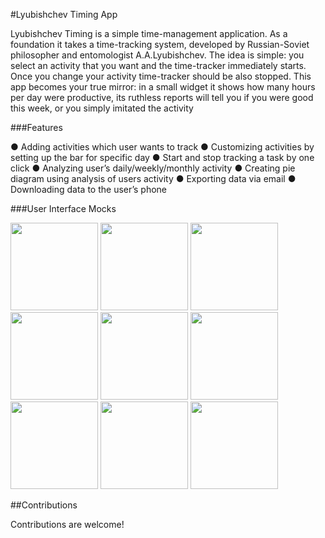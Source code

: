#Lyubishchev Timing App

Lyubishchev Timing is a simple time-management application. As a foundation it takes a time-tracking system, developed by Russian-Soviet philosopher and entomologist A.A.Lyubishchev​. The idea is simple: you select an activity that you want and the time-tracker immediately starts. Once you change your activity time-tracker should be also stopped. This app becomes your true mirror: in a small widget it shows how many hours per day were productive, its ruthless reports will tell you if you were good this week, or you simply imitated the activity

###Features 

● Adding activities which user wants to track
● Customizing activities by setting up the bar for specific day
● Start and stop tracking a task by one click
● Analyzing user’s daily/weekly/monthly activity
● Creating pie diagram using analysis of users activity
● Exporting data via email
● Downloading data to the user’s phone

###User Interface Mocks

<img src="lyubishchev_timing/app/src/main/res/images/Main.png" width="140">
<img src="lyubishchev_timing/app/src/main/res/images/Add%20activity.png" width="140">
<img src="lyubishchev_timing/app/src/main/res/images/Activity.png" width="140">
<img src="lyubishchev_timing/app/src/main/res/images/Secundomer.png" width="140">
<img src="lyubishchev_timing/app/src/main/res/images/Good%20job.png" width="140">
<img src="lyubishchev_timing/app/src/main/res/images/Summary.png" width="140">
<img src="lyubishchev_timing/app/src/main/res/images/Oeriod.png" width="140">
<img src="lyubishchev_timing/app/src/main/res/images/Save.png" width="140">
<img src="lyubishchev_timing/app/src/main/res/images/Widget.png" width="140">

##Contributions

Contributions are welcome! 

